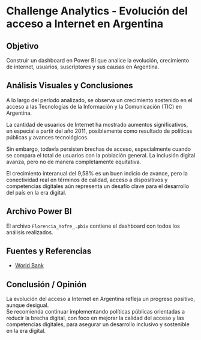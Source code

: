# Challenge Analytics - Evolución del acceso a Internet en Argentina

## Objetivo

Construir un dashboard en Power BI que analice la evolución, crecimiento de internet, usuarios, suscriptores y sus causas en Argentina.

## Análisis Visuales y Conclusiones

A lo largo del período analizado, se observa un crecimiento sostenido en el acceso a las Tecnologías de la Información y la Comunicación (TIC) en Argentina.

La cantidad de usuarios de Internet ha mostrado aumentos significativos, en especial a partir del año 2011, posiblemente como resultado de políticas públicas y avances tecnológicos.

Sin embargo, todavía persisten brechas de acceso, especialmente cuando se compara el total de usuarios con la población general. La inclusión digital avanza, pero no de manera completamente equitativa.

El crecimiento interanual del 9,58% es un buen indicio de avance, pero la conectividad real en términos de calidad, acceso a dispositivos y competencias digitales aún representa un desafío clave para el desarrollo del país en la era digital.

## Archivo Power BI

El archivo `Florencia_Yofre_.pbix` contiene el dashboard con todos los análisis realizados.

## Fuentes y Referencias

- [World Bank](https://www.worldbank.org/)

## Conclusión / Opinión

La evolución del acceso a Internet en Argentina refleja un progreso positivo, aunque desigual.  
Se recomienda continuar implementando políticas públicas orientadas a reducir la brecha digital, con foco en mejorar la calidad del acceso y las competencias digitales, para asegurar un desarrollo inclusivo y sostenible en la era digital.
